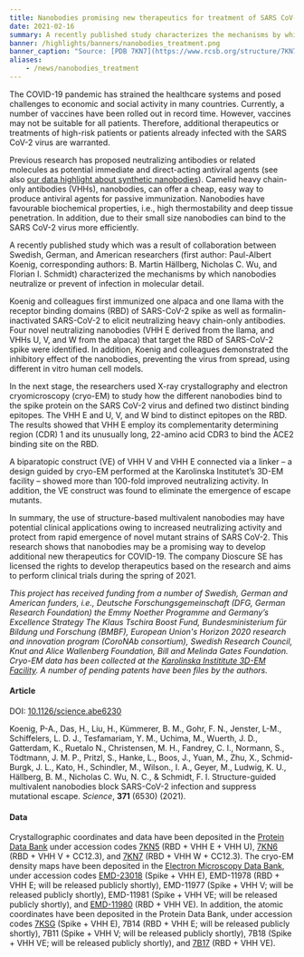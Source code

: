 ```yaml
---
title: Nanobodies promising new therapeutics for treatment of SARS CoV-2 # short
date: 2021-02-16
summary: A recently published study characterizes the mechanisms by which nanobodies neutralize or prevent of infection in molecular detail. Crystallographic coordinates, cryo-EM density maps, and atomic coordinates were deposited to public databases.
banner: /highlights/banners/nanobodies_treatment.png
banner_caption: "Source: [PDB 7KN7](https://www.rcsb.org/structure/7KN7), Crystal structure of SARS-CoV-2 RBD complexed with nanobody VHH W and antibody Fab CC12.3"
aliases:
    - /news/nanobodies_treatment
---
```


The COVID-19 pandemic has strained the healthcare systems and posed challenges to economic and social activity in many countries. Currently, a number of vaccines have been rolled out in record time. However, vaccines may not be suitable for all patients. Therefore, additional therapeutics or treatments of high-risk patients or patients already infected with the SARS CoV-2 virus are warranted.

Previous research has proposed neutralizing antibodies or related molecules as potential immediate and direct-acting antiviral agents (see also [our data highlight about synthetic nanobodies](/news/synthetic_nanobodies/)). Camelid heavy chain-only antibodies (VHHs), nanobodies, can offer a cheap, easy way to produce antiviral agents for passive immunization. Nanobodies have favourable biochemical properties, i.e., high thermostability and deep tissue penetration. In addition, due to their small size nanobodies can bind to the SARS CoV-2 virus more efficiently.

A recently published study which was a result of collaboration between Swedish, German, and American researchers (first author: Paul-Albert Koenig, corresponding authors: B. Martin Hällberg, Nicholas C. Wu, and Florian I. Schmidt) characterized the mechanisms by which nanobodies neutralize or prevent of infection in molecular detail.

Koenig and colleagues first immunized one alpaca and one llama with the receptor binding domains (RBD) of SARS-CoV-2 spike as well as formalin-inactivated SARS-CoV-2 to elicit neutralizing heavy chain-only antibodies. Four novel neutralizing nanobodies (VHH E derived from the llama, and VHHs U, V, and W from the alpaca) that target the RBD of SARS-CoV-2 spike were identified. In addition, Koenig and colleagues demonstrated the inhibitory effect of the nanobodies, preventing the virus from spread, using different in vitro human cell models.

In the next stage, the researchers used X-ray crystallography and electron cryomicroscopy (cryo-EM) to study how the different nanobodies bind to the spike protein on the SARS CoV-2 virus and defined two distinct binding epitopes. The VHH E and U, V, and W bind to distinct epitopes on the RBD. The results showed that VHH E employ its complementarity determining region (CDR) 1 and its unusually long, 22-amino acid CDR3 to bind the ACE2 binding site on the RBD.

A biparatopic construct (VE) of VHH V and VHH E connected via a linker – a design guided by cryo-EM performed at the Karolinska Institutet’s 3D-EM facility – showed more than 100-fold improved neutralizing activity. In addition, the VE construct was found to eliminate the emergence of escape mutants.

In summary, the use of structure-based multivalent nanobodies may have potential clinical applications owing to increased neutralizing activity and protect from rapid emergence of novel mutant strains of SARS CoV-2. This research shows that nanobodies may be a promising way to develop additional new therapeutics for COVID-19. The company Dioscure SE has licensed the rights to develop therapeutics based on the research and aims to perform clinical trials during the spring of 2021.

*This project has received funding from a number of Swedish, German and American funders, i.e., Deutsche Forschungsgemeinschaft (DFG, German Research Foundation) the Emmy Noether Programme and Germany’s Excellence Strategy The Klaus Tschira Boost Fund,  Bundesministerium für Bildung und Forschung (BMBF), European Union's Horizon 2020 research and innovation program (CoroNAb consortium), Swedish Research Council, Knut and Alice Wallenberg Foundation, Bill and Melinda Gates Foundation. Cryo-EM data has been collected at the [Karolinska Instititute 3D-EM Facility](https://ki.se/cmb/3d-em). A number of pending patents have been files by the authors.*

#### Article

DOI: [10.1126/science.abe6230](https://doi.org/10.1126/science.abe6230)

Koenig, P-A., Das, H., Liu, H., Kümmerer, B. M., Gohr, F. N., Jenster, L-M., Schiffelers, L. D. J., Tesfamariam, Y. M., Uchima, M., Wuerth, J. D., Gatterdam, K., Ruetalo N., Christensen, M. H., Fandrey, C. I., Normann, S., Tödtmann, J. M. P., Pritzl, S., Hanke, L., Boos, J., Yuan, M., Zhu, X., Schmid-Burgk, J. L., Kato, H., Schindler, M., Wilson., I. A., Geyer, M., Ludwig, K. U., Hällberg, B. M., Nicholas C. Wu, N. C., & Schmidt, F. I. Structure-guided multivalent nanobodies block SARS-CoV-2 infection and suppress mutational escape. *Science*, **371** (6530) (2021).

#### Data

Crystallographic coordinates and data have been deposited in the [Protein Data Bank](https://www.rcsb.org/) under accession codes [7KN5](https://www.rcsb.org/structure/7KN5) (RBD + VHH E + VHH U), [7KN6](https://www.rcsb.org/structure/7KN6) (RBD + VHH V + CC12.3), and [7KN7](https://www.rcsb.org/structure/7KN7) (RBD + VHH W + CC12.3). The cryo-EM density maps have been deposited in the [Electron Microscopy Data Bank](https://www.ebi.ac.uk/pdbe/emdb/), under accession codes [EMD-23018](https://www.ebi.ac.uk/pdbe/entry/emdb/EMD-23018) (Spike + VHH E), EMD-11978 (RBD + VHH E; will be released publicly shortly), EMD-11977 (Spike + VHH V; will be released publicly shortly), EMD-11981 (Spike + VHH VE; will be released publicly shortly), and [EMD-11980](https://www.ebi.ac.uk/pdbe/entry/emdb/EMD-11980) (RBD + VHH VE). In addition, the atomic coordinates have been deposited in the Protein Data Bank, under accession codes [7KSG](https://www.rcsb.org/structure/7KSG) (Spike + VHH E), 7B14 (RBD + VHH E; will be released publicly shortly), 7B11 (Spike + VHH V; will be released publicly shortly), 7B18 (Spike + VHH VE; will be released publicly shortly), and [7B17](https://www.rcsb.org/structure/7B17) (RBD + VHH VE).
